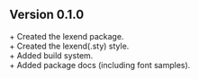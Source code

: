 Version 0.1.0
-------------

\+ Created the lexend package.  
\+ Created the lexend(.sty) style.  
\+ Added build system.  
\+ Added package docs (including font samples).  

